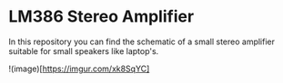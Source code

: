 # LM386 Stereo Amplifier
 
In this repository you can find the schematic of a small stereo amplifier suitable for small speakers like laptop's.

!(image)[https://imgur.com/xk8SqYC]

